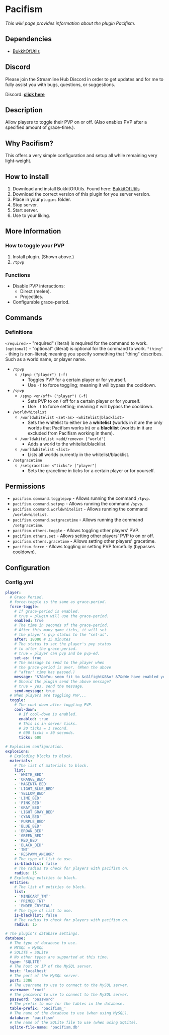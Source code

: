 # Pacifism
*This wiki page provides information about the plugin Pacifism.*

## Dependencies
* [BukkitOfUtils](https://modrinth.com/plugin/bukkitofutils)

## Discord
Please join the Streamline Hub Discord in order to get updates and for me to fully assist you with bugs, questions, or suggestions.

Discord: [**click here**](https://dsc.gg/streamline)

## Description
Allow players to toggle their PVP on or off. (Also enables PVP after a specified amount of grace-time.).

## Why Pacifism?
This offers a very simple configuration and setup all while remaining very light-weight.

## How to install
1. Download and install BukkitOfUtils. Found here: [BukkitOfUtils](https://modrinth.com/plugin/bukkitofutils)
2. Download the correct version of this plugin for you server version.
3. Place in your `plugins` folder.
4. Stop server.
5. Start server.
6. Use to your liking.

## More Information
### How to toggle your PVP
1. Install plugin. (Shown above.)
2. `/tpvp`

### Functions
* Disable PVP interactions:
    * Direct (melee).
    * Projectiles.
* Configurable grace-period.

## Commands
### Definitions
`<required>` - "required" (literal) is required for the command to work.
`(optional)` - "optional" (literal) is optional for the command to work.
`"thing"` - thing is non-literal; meaning you specify something that "thing" describes. Such as a world name, or player name.

* `/tpvp`
    * `/tpvp ("player") (-f)`
        * Toggles PVP for a certain player or for yourself.
        * Use `-f` to force toggling; meaning it will bypass the cooldown.
* `/spvp`
    * `/spvp <on/off> ("player") (-f)`
        * Sets PVP to on / off for a certain player or for yourself.
        * Use `-f` to force setting; meaning it will bypass the cooldown.
* `/worldwhitelist`
    * `/worldwhitelist <set-as> <whitelist|blacklist>`
        * Sets the whitelist to either be a **whitelist** (worlds in it are the only worlds that Pacifism works in) or a **blacklist** (worlds in it are excluded from Pacifism working in them).
    * `/worldwhitelist <add/remove> ["world"]`
        * Adds a world to the whitelist/blacklist.
    * `/worldwhitelist <list>`
        * Lists all worlds currently in the whitelist/blacklist.
* `/setgracetime`
    * `/setgracetime <"ticks"> ["player"]`
        * Sets the gracetime in ticks for a certain player or for yourself.

## Permissions
- `pacifism.command.togglepvp` - Allows running the command `/tpvp`.
- `pacifism.command.setpvp` - Allows running the command `/spvp`.
- `pacifism.command.worldwhitelist` - Allows running the command `/worldwhitelist`.
- `pacifism.command.setgracetime` - Allows running the command `/setgracetime`.
- `pacifism.others.toggle` - Allows toggling other players' PVP.
- `pacifism.others.set` - Allows setting other players' PVP to on or off.
- `pacifism.others.gracetime` - Allows setting other players' gracetime.
- `pacifism.force` - Allows toggling or setting PVP forcefully (bypasses cooldown).

## Configuration
### Config.yml
```YAML
player:
  # Grace Period.
  # force-toggle is the same as grace-period.
  force-toggle:
    # If grace-period is enabled.
    # true = plugin will use the grace-period.
    enabled: true
    # The time in seconds of the grace-period.
    # After this many game ticks, it will set
    # the player's pvp status to the "set-as".
    after: 18000 # 15 minutes
    # The status to set the player's pvp status
    # to after the grace-period.
    # true = player can pvp and be pvp-ed.
    set-as: true
    # The message to send to the player when
    # the grace-period is over. (When the above
    # "after" time has passed.)
    message: "&7&oYou seem fit to &c&lfight&8&o! &7&oWe have enabled your &c&lPVP&8&o!"
    # Should the plugin send the above message?
    # true = yes, send the message.
    send-message: true
  # When players are toggling PVP...
  toggle:
    # The cool-down after toggling PVP.
    cool-down:
      # If cool-down is enabled.
      enabled: true
      # This is in server ticks.
      # 20 ticks = 1 second.
      # 600 ticks = 30 seconds.
      ticks: 600

# Explosion configuration.
explosions:
  # Exploding blocks to block.
  materials:
    # The list of materials to block.
    list:
    - 'WHITE_BED'
    - 'ORANGE_BED'
    - 'MAGENTA_BED'
    - 'LIGHT_BLUE_BED'
    - 'YELLOW_BED'
    - 'LIME_BED'
    - 'PINK_BED'
    - 'GRAY_BED'
    - 'LIGHT_GRAY_BED'
    - 'CYAN_BED'
    - 'PURPLE_BED'
    - 'BLUE_BED'
    - 'BROWN_BED'
    - 'GREEN_BED'
    - 'RED_BED'
    - 'BLACK_BED'
    - 'TNT'
    - 'RESPAWN_ANCHOR'
    # The type of list to use.
    is-blacklist: false
    # The radius to check for players with pacifism on.
    radius: 15
  # Exploding entities to block.
  entities:
    # The list of entities to block.
    list:
    - 'MINECART_TNT'
    - 'PRIMED_TNT'
    - 'ENDER_CRYSTAL'
    # The type of list to use.
    is-blacklist: false
    # The radius to check for players with pacifism on.
    radius: 15

# The plugin's database settings.
database:
  # The type of database to use.
  # MYSQL = MySQL
  # SQLITE = SQLite
  # No other types are supported at this time.
  type: 'SQLITE'
  # The host or IP of the MySQL server.
  host: 'localhost'
  # The port of the MySQL server.
  port: 3306
  # The username to use to connect to the MySQL server.
  username: 'root'
  # The password to use to connect to the MySQL server.
  password: 'password'
  # The prefix to use for the tables in the database.
  table-prefix: 'pacifism_'
  # The name of the database to use (when using MySQL).
  database: 'pacifism'
  # The name of the SQLite file to use (when using SQLite).
  sqlite-file-name: 'pacifism.db'
```